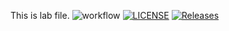 This is lab file.
![workflow](https://github.com/Sai-Bhone-Myat-Naing/sem/actions/workflows/main.yml/badge.svg)
[![LICENSE](https://img.shields.io/github/license/Sai-Bhone-Myat-Naing/sem.svg?style=flat-square)](https://github.com/Sai-Bhone-Myat-Naing/sem/blob/master/LICENSE)
[![Releases](https://img.shields.io/github/release/Sai-Bhone-Myat-Naing/sem/all.svg?style=flat-square)](https://github.com/Sai-Bhone-Myat-Naing/sem/releases)